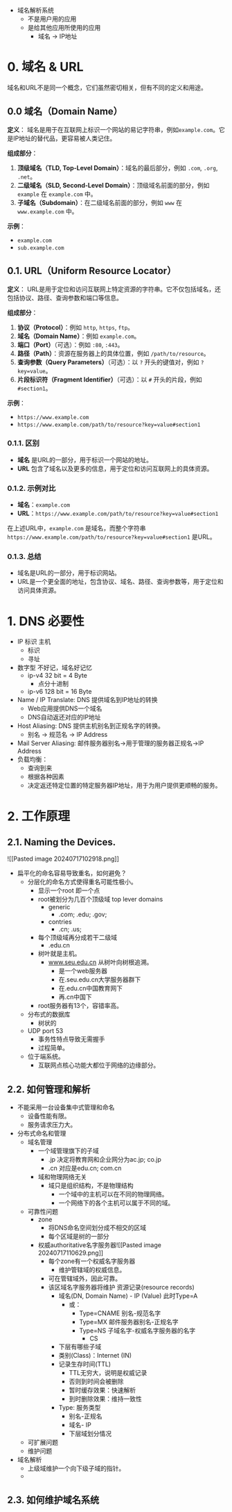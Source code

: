 - 域名解析系统
	- 不是用户用的应用
	- 是给其他应用所使用的应用
		- 域名 -> IP地址
# 0. 域名 & URL
域名和URL不是同一个概念，它们虽然密切相关，但有不同的定义和用途。

## 0.0 域名（Domain Name）

**定义**：
域名是用于在互联网上标识一个网站的易记字符串，例如`example.com`。它是IP地址的替代品，更容易被人类记住。

**组成部分**：
1. **顶级域名（TLD, Top-Level Domain）**：域名的最后部分，例如 `.com`, `.org`, `.net`。
2. **二级域名（SLD, Second-Level Domain）**：顶级域名前面的部分，例如 `example` 在 `example.com` 中。
3. **子域名（Subdomain）**：在二级域名前面的部分，例如 `www` 在 `www.example.com` 中。

**示例**：
- `example.com`
- `sub.example.com`

## 0.1. URL（Uniform Resource Locator）

**定义**：
URL是用于定位和访问互联网上特定资源的字符串。它不仅包括域名，还包括协议、路径、查询参数和端口等信息。

**组成部分**：
1. **协议（Protocol）**：例如 `http`, `https`, `ftp`。
2. **域名（Domain Name）**：例如 `example.com`。
3. **端口（Port）**（可选）：例如 `:80`, `:443`。
4. **路径（Path）**：资源在服务器上的具体位置，例如 `/path/to/resource`。
5. **查询参数（Query Parameters）**（可选）：以 `?` 开头的键值对，例如 `?key=value`。
6. **片段标识符（Fragment Identifier）**（可选）：以 `#` 开头的片段，例如 `#section1`。

**示例**：
- `https://www.example.com`
- `https://www.example.com/path/to/resource?key=value#section1`

### 0.1.1. 区别

- **域名** 是URL的一部分，用于标识一个网站的地址。
- **URL** 包含了域名以及更多的信息，用于定位和访问互联网上的具体资源。

### 0.1.2. 示例对比

- **域名**：`example.com`
- **URL**：`https://www.example.com/path/to/resource?key=value#section1`

在上述URL中，`example.com` 是域名，而整个字符串 `https://www.example.com/path/to/resource?key=value#section1` 是URL。

### 0.1.3. 总结

- 域名是URL的一部分，用于标识网站。
- URL是一个更全面的地址，包含协议、域名、路径、查询参数等，用于定位和访问具体资源。
# 1. DNS 必要性
- IP 标识 主机
	- 标识
	- 寻址
- 数字型 不好记，域名好记忆
	- ip-v4 32 bit = 4 Byte
		- 点分十进制
	- ip-v6 128 bit = 16 Byte
- Name / IP Translate: DNS 提供域名到IP地址的转换
	- Web应用提供DNS一个域名
	- DNS自动返还对应的IP地址
- Host Aliasing: DNS 提供主机别名到正规名字的转换。
	- 别名 -> 规范名 -> IP Address
- Mail Server Aliasing: 邮件服务器别名->用于管理的服务器正规名->IP Address
- 负载均衡：
	- 查询到来
	- 根据各种因素
	- 决定返还特定位置的特定服务器IP地址，用于为用户提供更顺畅的服务。
# 2. 工作原理
## 2.1. Naming the Devices.
![[Pasted image 20240717102918.png]]
- 扁平化的命名容易导致重名，如何避免？
	- 分层化的命名方式使得重名可能性极小。
		- 显示一个root 即一个点
		- root被划分为几百个顶级域 top lever domains
			- generic
				- .com; .edu; .gov;
			- contries
				- .cn; .us;
		- 每个顶级域再分成若干二级域
			- .edu.cn
		- 树叶就是主机。
			- www.seu.edu.cn 从树叶向树根追溯。
				- 是一个web服务器
				- 在.seu.edu.cn大学服务器群下
				- 在.edu.cn中国教育网下
				- 再.cn中国下
		- root服务器有13个，容错率高。
	- 分布式的数据库
		- 树状的
	- UDP port 53
		- 事务性特点导致无需握手
		- 过程简单。
	- 位于端系统。
		- 互联网点核心功能大都位于网络的边缘部分。
## 2.2. 如何管理和解析
- 不能采用一台设备集中式管理和命名
	- 设备性能有限。
	- 服务请求压力大。
- 分布式命名和管理
	- 域名管理
		- 一个域管理旗下的子域
			- .jp 决定将教育网和企业网分为ac.jp; co.jp
			- .cn 对应是edu.cn; com.cn
		- 域和物理网络无关
			- 域只是组织结构，不是物理结构
				- 一个域中的主机可以在不同的物理网络。
				- 一个网络下的各个主机可以属于不同的域。
	- 可靠性问题
		- zone
			- 将DNS命名空间划分成不相交的区域
			- 每个区域是树的一部分
		- 权威authoritative名字服务器![[Pasted image 20240717110629.png]]
			- 每个zone有一个权威名字服务器
				- 维护管辖域的权威信息。
			- 可在管辖域外，因此可靠。
			- 该区域名字服务器将维护 资源记录(resource records)
				- 域名(DN, Domain Name) - IP (Value) 此时Type=A
					- 或：
						- Type=CNAME 别名-规范名字
						- Type=MX 邮件服务器别名-正规名字
						- Type=NS 子域名字-权威名字服务器的名字
							- CS
				- 下层有哪些子域
				- 类别(Class)：Internet (IN)
				- 记录生存时间(TTL)
					- TTL无穷大，说明是权威记录
					- 否则到时间会被删除
					- 暂时缓存效果：快速解析
					- 到时删除效果：维持一致性
				- Type: 服务类型
					- 别名-正规名
					- 域名- IP
					- 下层域划分情况
	- 可扩展问题
	- 维护问题
- 域名解析
	- 上级域维护一个向下级子域的指针。
	- 
## 2.3. 如何维护域名系统
